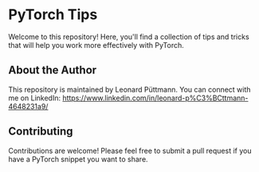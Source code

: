 # PyTorch Tips

Welcome to this repository! Here, you'll find a collection of tips and tricks that will help you work more effectively with PyTorch.

## About the Author

This repository is maintained by Leonard Püttmann. You can connect with me on LinkedIn:
https://www.linkedin.com/in/leonard-p%C3%BCttmann-4648231a9/

## Contributing

Contributions are welcome! Please feel free to submit a pull request if you have a PyTorch snippet you want to share.

